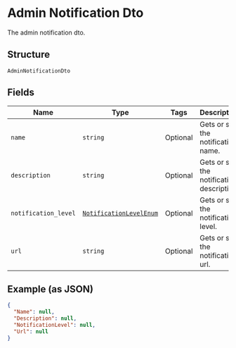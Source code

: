 
# Admin Notification Dto

The admin notification dto.

## Structure

`AdminNotificationDto`

## Fields

| Name | Type | Tags | Description |
|  --- | --- | --- | --- |
| `name` | `string` | Optional | Gets or sets the notification name. |
| `description` | `string` | Optional | Gets or sets the notification description. |
| `notification_level` | [`NotificationLevelEnum`](../../doc/models/notification-level-enum.md) | Optional | Gets or sets the notification level. |
| `url` | `string` | Optional | Gets or sets the notification url. |

## Example (as JSON)

```json
{
  "Name": null,
  "Description": null,
  "NotificationLevel": null,
  "Url": null
}
```

